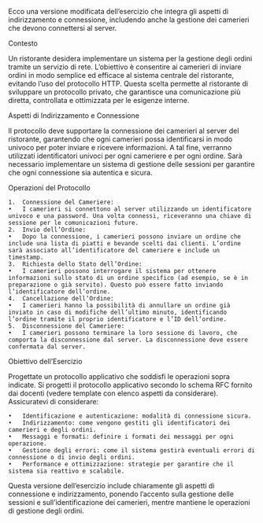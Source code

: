Ecco una versione modificata dell’esercizio che integra gli aspetti di indirizzamento e connessione, includendo anche la gestione dei camerieri che devono connettersi al server.

Contesto

Un ristorante desidera implementare un sistema per la gestione degli ordini tramite un servizio di rete. L’obiettivo è consentire ai camerieri di inviare ordini in modo semplice ed efficace al sistema centrale del ristorante, evitando l’uso del protocollo HTTP. Questa scelta permette al ristorante di sviluppare un protocollo privato, che garantisce una comunicazione più diretta, controllata e ottimizzata per le esigenze interne.

Aspetti di Indirizzamento e Connessione

Il protocollo deve supportare la connessione dei camerieri al server del ristorante, garantendo che ogni camerieri possa identificarsi in modo univoco per poter inviare e ricevere informazioni. A tal fine, verranno utilizzati identificatori univoci per ogni cameriere e per ogni ordine. Sarà necessario implementare un sistema di gestione delle sessioni per garantire che ogni connessione sia autentica e sicura.

Operazioni del Protocollo

	1.	Connessione del Cameriere:
	•	I camerieri si connettono al server utilizzando un identificatore univoco e una password. Una volta connessi, riceveranno una chiave di sessione per le comunicazioni future.
	2.	Invio dell’Ordine:
	•	Dopo la connessione, i camerieri possono inviare un ordine che include una lista di piatti e bevande scelti dai clienti. L’ordine sarà associato all’identificatore del cameriere e include un timestamp.
	3.	Richiesta dello Stato dell’Ordine:
	•	I camerieri possono interrogare il sistema per ottenere informazioni sullo stato di un ordine specifico (ad esempio, se è in preparazione o già servito). Questo può essere fatto inviando l’identificatore dell’ordine.
	4.	Cancellazione dell’Ordine:
	•	I camerieri hanno la possibilità di annullare un ordine già inviato in caso di modifiche dell’ultimo minuto, identificando l’ordine tramite il proprio identificatore e l’ID dell’ordine.
	5.	Disconnessione del Cameriere:
	•	I camerieri possono terminare la loro sessione di lavoro, che comporta la disconnessione dal server. La disconnessione deve essere confermata dal server.

Obiettivo dell’Esercizio

Progettate un protocollo applicativo che soddisfi le operazioni sopra indicate. Si progetti il protocollo applicativo secondo lo schema RFC fornito dai docenti (vedere template con elenco aspetti da considerare). Assicuratevi di considerare:

	•	Identificazione e autenticazione: modalità di connessione sicura.
	•	Indirizzamento: come vengono gestiti gli identificatori dei camerieri e degli ordini.
	•	Messaggi e formati: definire i formati dei messaggi per ogni operazione.
	•	Gestione degli errori: come il sistema gestirà eventuali errori di connessione o di invio degli ordini.
	•	Performance e ottimizzazione: strategie per garantire che il sistema sia reattivo e scalabile.

Questa versione dell’esercizio include chiaramente gli aspetti di connessione e indirizzamento, ponendo l’accento sulla gestione delle sessioni e sull’identificazione dei camerieri, mentre mantiene le operazioni di gestione degli ordini.